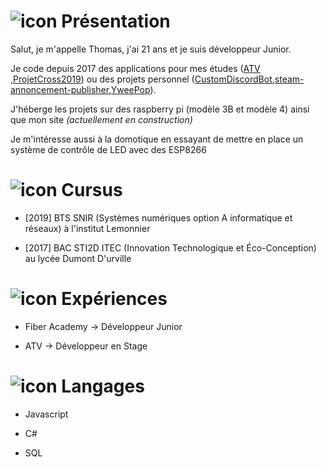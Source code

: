 # ![icon](https://image.flaticon.com/icons/png/32/1077/1077063.png) Présentation

Salut, je m'appelle Thomas, j'ai 21 ans et je suis développeur Junior.

Je code depuis 2017 des applications pour mes études ([ATV](https://github.com/ThomasBacheley/ATV) ,[ProjetCross2019](https://github.com/ThomasBacheley/ProjetCross2019)) ou des projets personnel ([CustomDiscordBot](https://github.com/ThomasBacheley/CustomDiscordBot),[steam-annoncement-publisher](https://github.com/ThomasBacheley/steam-annoncement-publisher),[YweePop](https://github.com/ThomasBacheley/YweePop)).

  J'héberge les projets sur des raspberry pi (modèle 3B et modèle 4) ainsi que mon site *(actuellement en construction)*

Je m'intéresse aussi à la domotique en essayant de mettre en place un système de contrôle de LED avec des ESP8266
# ![icon](https://image.flaticon.com/icons/png/32/943/943409.png) Cursus

-  [2019] BTS SNIR (Systèmes numériques option A informatique et réseaux) à l'institut Lemonnier

-  [2017] BAC STI2D ITEC (Innovation Technologique et Éco-Conception) au lycée Dumont D'urville

# ![icon](https://image.flaticon.com/icons/png/32/4245/4245229.png) Expériences

- Fiber Academy → Développeur Junior

- ATV → Développeur en Stage

# ![icon](https://image.flaticon.com/icons/png/32/4396/4396623.png) Langages

- Javascript

- C#

- SQL

